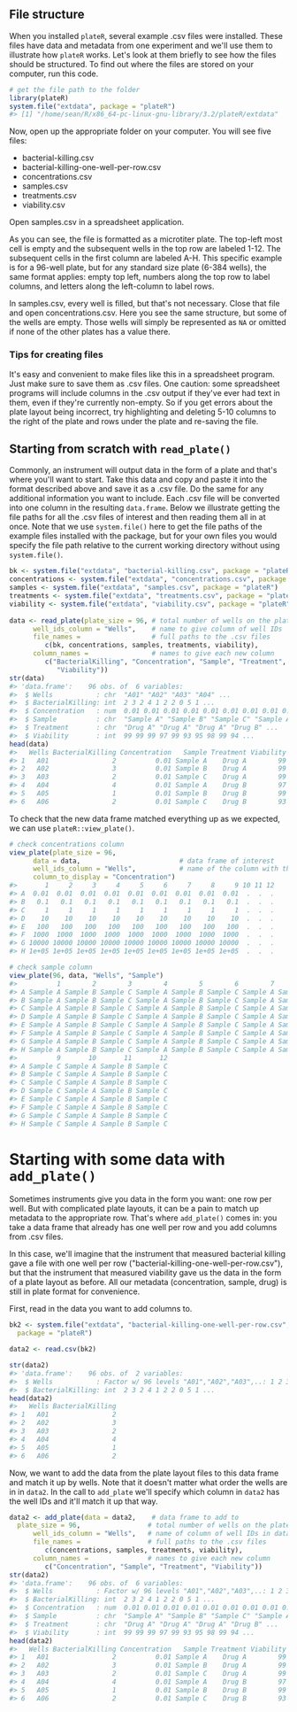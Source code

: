 File structure
--------------

When you installed `plateR`, several example .csv files were installed. These files have data and metadata from one experiment and we'll use them to illustrate how `plateR` works. Let's look at them briefly to see how the files should be structured. To find out where the files are stored on your computer, run this code.

``` r
# get the file path to the folder
library(plateR)
system.file("extdata", package = "plateR")
#> [1] "/home/sean/R/x86_64-pc-linux-gnu-library/3.2/plateR/extdata"
```

Now, open up the appropriate folder on your computer. You will see five files:

-   bacterial-killing.csv
-   bacterial-killing-one-well-per-row.csv
-   concentrations.csv
-   samples.csv
-   treatments.csv
-   viability.csv

Open samples.csv in a spreadsheet application.

As you can see, the file is formatted as a microtiter plate. The top-left most cell is empty and the subsequent wells in the top row are labeled 1-12. The subsequent cells in the first column are labeled A-H. This specific example is for a 96-well plate, but for any standard size plate (6-384 wells), the same format applies: empty top left, numbers along the top row to label columns, and letters along the left-column to label rows.

In samples.csv, every well is filled, but that's not necessary. Close that file and open concentrations.csv. Here you see the same structure, but some of the wells are empty. Those wells will simply be represented as `NA` or omitted if none of the other plates has a value there.

### Tips for creating files

It's easy and convenient to make files like this in a spreadsheet program. Just make sure to save them as .csv files. One caution: some spreadsheet programs will include columns in the .csv output if they've ever had text in them, even if they're currently non-empty. So if you get errors about the plate layout being incorrect, try highlighting and deleting 5-10 columns to the right of the plate and rows under the plate and re-saving the file.

Starting from scratch with `read_plate()`
-----------------------------------------

Commonly, an instrument will output data in the form of a plate and that's where you'll want to start. Take this data and copy and paste it into the format described above and save it as a .csv file. Do the same for any additional information you want to include. Each .csv file will be converted into one column in the resulting `data.frame`. Below we illustrate getting the file paths for all the .csv files of interest and then reading them all in at once. Note that we use `system.file()` here to get the file paths of the example files installed with the package, but for your own files you would specify the file path relative to the current working directory without using `system.file()`.

``` r
bk <- system.file("extdata", "bacterial-killing.csv", package = "plateR")
concentrations <- system.file("extdata", "concentrations.csv", package = "plateR")
samples <- system.file("extdata", "samples.csv", package = "plateR")
treatments <- system.file("extdata", "treatments.csv", package = "plateR")
viability <- system.file("extdata", "viability.csv", package = "plateR")
   
data <- read_plate(plate_size = 96, # total number of wells on the plate
      well_ids_column = "Wells",    # name to give column of well IDs
      file_names =                  # full paths to the .csv files
         c(bk, concentrations, samples, treatments, viability), 
      column_names =                # names to give each new column
         c("BacterialKilling", "Concentration", "Sample", "Treatment", 
            "Viability"))
str(data)
#> 'data.frame':    96 obs. of  6 variables:
#>  $ Wells           : chr  "A01" "A02" "A03" "A04" ...
#>  $ BacterialKilling: int  2 3 2 4 1 2 2 0 5 1 ...
#>  $ Concentration   : num  0.01 0.01 0.01 0.01 0.01 0.01 0.01 0.01 0.01 NA ...
#>  $ Sample          : chr  "Sample A" "Sample B" "Sample C" "Sample A" ...
#>  $ Treatment       : chr  "Drug A" "Drug A" "Drug A" "Drug B" ...
#>  $ Viability       : int  99 99 99 97 99 93 95 98 99 94 ...
head(data)
#>   Wells BacterialKilling Concentration   Sample Treatment Viability
#> 1   A01                2          0.01 Sample A    Drug A        99
#> 2   A02                3          0.01 Sample B    Drug A        99
#> 3   A03                2          0.01 Sample C    Drug A        99
#> 4   A04                4          0.01 Sample A    Drug B        97
#> 5   A05                1          0.01 Sample B    Drug B        99
#> 6   A06                2          0.01 Sample C    Drug B        93
```

To check that the new data frame matched everything up as we expected, we can use `plateR::view_plate()`.

``` r
# check concentrations column
view_plate(plate_size = 96, 
      data = data,                         # data frame of interest
      well_ids_column = "Wells",           # name of the column with the well IDs
      column_to_display = "Concentration")   
#>       1     2     3     4     5     6     7     8     9 10 11 12
#> A  0.01  0.01  0.01  0.01  0.01  0.01  0.01  0.01  0.01  .  .  .
#> B   0.1   0.1   0.1   0.1   0.1   0.1   0.1   0.1   0.1  .  .  .
#> C     1     1     1     1     1     1     1     1     1  .  .  .
#> D    10    10    10    10    10    10    10    10    10  .  .  .
#> E   100   100   100   100   100   100   100   100   100  .  .  .
#> F  1000  1000  1000  1000  1000  1000  1000  1000  1000  .  .  .
#> G 10000 10000 10000 10000 10000 10000 10000 10000 10000  .  .  .
#> H 1e+05 1e+05 1e+05 1e+05 1e+05 1e+05 1e+05 1e+05 1e+05  .  .  .

# check sample column
view_plate(96, data, "Wells", "Sample")
#>          1        2        3        4        5        6        7        8
#> A Sample A Sample B Sample C Sample A Sample B Sample C Sample A Sample B
#> B Sample A Sample B Sample C Sample A Sample B Sample C Sample A Sample B
#> C Sample A Sample B Sample C Sample A Sample B Sample C Sample A Sample B
#> D Sample A Sample B Sample C Sample A Sample B Sample C Sample A Sample B
#> E Sample A Sample B Sample C Sample A Sample B Sample C Sample A Sample B
#> F Sample A Sample B Sample C Sample A Sample B Sample C Sample A Sample B
#> G Sample A Sample B Sample C Sample A Sample B Sample C Sample A Sample B
#> H Sample A Sample B Sample C Sample A Sample B Sample C Sample A Sample B
#>          9       10       11       12
#> A Sample C Sample A Sample B Sample C
#> B Sample C Sample A Sample B Sample C
#> C Sample C Sample A Sample B Sample C
#> D Sample C Sample A Sample B Sample C
#> E Sample C Sample A Sample B Sample C
#> F Sample C Sample A Sample B Sample C
#> G Sample C Sample A Sample B Sample C
#> H Sample C Sample A Sample B Sample C
```

Starting with some data with `add_plate()`
==========================================

Sometimes instruments give you data in the form you want: one row per well. But with complicated plate layouts, it can be a pain to match up metadata to the appropriate row. That's where `add_plate()` comes in: you take a data frame that already has one well per row and you add columns from .csv files.

In this case, we'll imagine that the instrument that measured bacterial killing gave a file with one well per row ("bacterial-killing-one-well-per-row.csv"), but that the instrument that measured viability gave us the data in the form of a plate layout as before. All our metadata (concentration, sample, drug) is still in plate format for convenience.

First, read in the data you want to add columns to.

``` r
bk2 <- system.file("extdata", "bacterial-killing-one-well-per-row.csv", 
  package = "plateR")

data2 <- read.csv(bk2)

str(data2)
#> 'data.frame':    96 obs. of  2 variables:
#>  $ Wells           : Factor w/ 96 levels "A01","A02","A03",..: 1 2 3 4 5 6 7 8 9 10 ...
#>  $ BacterialKilling: int  2 3 2 4 1 2 2 0 5 1 ...
head(data2)
#>   Wells BacterialKilling
#> 1   A01                2
#> 2   A02                3
#> 3   A03                2
#> 4   A04                4
#> 5   A05                1
#> 6   A06                2
```

Now, we want to add the data from the plate layout files to this data frame and match it up by wells. Note that it doesn't matter what order the wells are in in `data2`. In the call to `add_plate` we'll specify which column in `data2` has the well IDs and it'll match it up that way.

``` r
data2 <- add_plate(data = data2,    # data frame to add to    
  plate_size = 96,                 # total number of wells on the plate
      well_ids_column = "Wells",   # name of column of well IDs in data frame
      file_names =                 # full paths to the .csv files
         c(concentrations, samples, treatments, viability), 
      column_names =               # names to give each new column
         c("Concentration", "Sample", "Treatment", "Viability"))
str(data2)
#> 'data.frame':    96 obs. of  6 variables:
#>  $ Wells           : Factor w/ 96 levels "A01","A02","A03",..: 1 2 3 4 5 6 7 8 9 10 ...
#>  $ BacterialKilling: int  2 3 2 4 1 2 2 0 5 1 ...
#>  $ Concentration   : num  0.01 0.01 0.01 0.01 0.01 0.01 0.01 0.01 0.01 NA ...
#>  $ Sample          : chr  "Sample A" "Sample B" "Sample C" "Sample A" ...
#>  $ Treatment       : chr  "Drug A" "Drug A" "Drug A" "Drug B" ...
#>  $ Viability       : int  99 99 99 97 99 93 95 98 99 94 ...
head(data2)
#>   Wells BacterialKilling Concentration   Sample Treatment Viability
#> 1   A01                2          0.01 Sample A    Drug A        99
#> 2   A02                3          0.01 Sample B    Drug A        99
#> 3   A03                2          0.01 Sample C    Drug A        99
#> 4   A04                4          0.01 Sample A    Drug B        97
#> 5   A05                1          0.01 Sample B    Drug B        99
#> 6   A06                2          0.01 Sample C    Drug B        93
```
